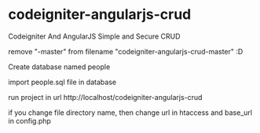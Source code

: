 # codeigniter-angularjs-crud
Codeigniter And AngularJS Simple and Secure CRUD

remove "-master" from filename "codeigniter-angularjs-crud-master" :D

Create database named people

import people.sql file in database

run project in url http://localhost/codeigniter-angularjs-crud

if you change file directory name, then change url in htaccess and base_url in config.php
